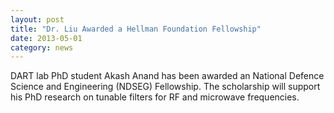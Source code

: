 ```yaml
---
layout: post
title: "Dr. Liu Awarded a Hellman Foundation Fellowship" 
date: 2013-05-01
category: news
---
```

DART lab PhD student Akash Anand has been awarded an National Defence Science and Engineering (NDSEG) Fellowship. The scholarship will support his PhD research on tunable filters for RF and microwave frequencies. 
